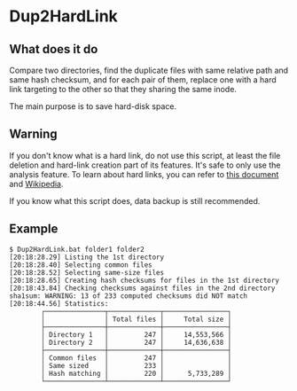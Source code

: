# Dup2HardLink

## What does it do

Compare two directories, find the duplicate files with same relative path and
same hash checksum, and for each pair of them, replace one with a hard link
targeting to the other so that they sharing the same inode.

The main purpose is to save hard-disk space.

## Warning

If you don't know what is a hard link, do not use this script, at least the file
deletion and hard-link creation part of its features. It's safe to only use the
analysis feature. To learn about hard links, you can refer to [this
document](http://www.linfo.org/hard_link.html) and
[Wikipedia](https://en.wikipedia.org/wiki/Hard_link).

If you know what this script does, data backup is still recommended.

## Example

```console
$ Dup2HardLink.bat folder1 folder2
[20:18:28.29] Listing the 1st directory
[20:18:28.40] Selecting common files
[20:18:28.52] Selecting same-size files
[20:18:28.65] Creating hash checksums for files in the 1st directory
[20:18:43.84] Checking checksums against files in the 2nd directory
sha1sum: WARNING: 13 of 233 computed checksums did NOT match
[20:18:44.56] Statistics:
        ┌───────────────┬─────────────┬────────────────┐
        │               │ Total files │     Total size │
        ├───────────────┼─────────────┼────────────────┤
        │ Directory 1   │         247 │     14,553,566 │
        │ Directory 2   │         247 │     14,636,638 │
        ├───────────────┼─────────────┼────────────────┤
        │ Common files  │         247 │                │
        │ Same sized    │         233 │                │
        │ Hash matching │         220 │      5,733,289 │
        └───────────────┴─────────────┴────────────────┘
```
